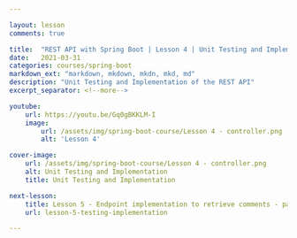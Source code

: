 ```yaml
---

layout: lesson
comments: true

title:  "REST API with Spring Boot | Lesson 4 | Unit Testing and Implementation"
date:   2021-03-31
categories: courses/spring-boot
markdown_ext: "markdown, mkdown, mkdn, mkd, md"
description: "Unit Testing and Implementation of the REST API"
excerpt_separator: <!--more-->

youtube:
    url: https://youtu.be/Gq0gBKKLM-I
    image:
        url: /assets/img/spring-boot-course/Lesson 4 - controller.png
        alt: 'Lesson 4'

cover-image: 
    url: /assets/img/spring-boot-course/Lesson 4 - controller.png
    alt: Unit Testing and Implementation
    title: Unit Testing and Implementation

next-lesson:
    title: Lesson 5 - Endpoint implementation to retrieve comments - part 2 (The Service) 
    url: lesson-5-testing-implementation

---
```






